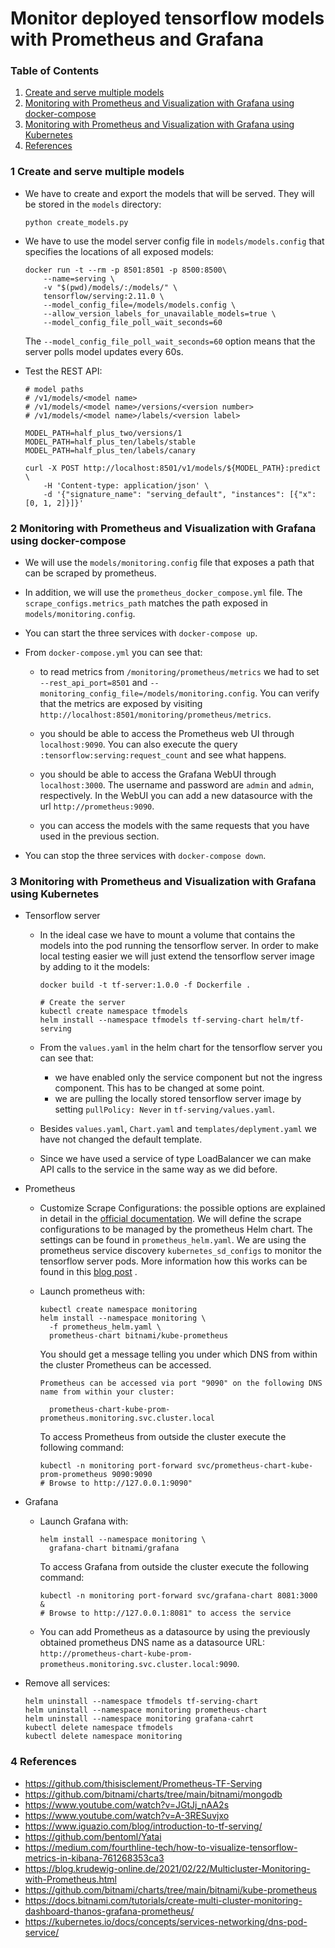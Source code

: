 # Monitor deployed tensorflow models with Prometheus and Grafana

### Table of Contents

1. [Create and serve multiple models](#1-Create-and-serve-multiple-models)
2. [Monitoring with Prometheus and Visualization with Grafana using docker-compose](#2-monitoring-with-prometheus-and-visualization-with-grafana-using-docker-compose)
3. [Monitoring with Prometheus and Visualization with Grafana using Kubernetes](#3-monitoring-with-prometheus-and-visualization-with-grafana-using-kubernetes)
4. [References](#4-references)

### 1 Create and serve multiple models

- We have to create and export the models that will be served. They will be stored in the `models` directory:
  ```shell
  python create_models.py
  ```

- We have to use the model server config file in `models/models.config` that specifies the locations of all exposed
  models:
  ```shell
  docker run -t --rm -p 8501:8501 -p 8500:8500\
      --name=serving \
      -v "$(pwd)/models/:/models/" \
      tensorflow/serving:2.11.0 \
      --model_config_file=/models/models.config \
      --allow_version_labels_for_unavailable_models=true \
      --model_config_file_poll_wait_seconds=60
  ```
  The `--model_config_file_poll_wait_seconds=60` option means that the server polls model updates every 60s.


- Test the REST API:
  ```shell
  # model paths  
  # /v1/models/<model name>
  # /v1/models/<model name>/versions/<version number>
  # /v1/models/<model name>/labels/<version label>
  
  MODEL_PATH=half_plus_two/versions/1
  MODEL_PATH=half_plus_ten/labels/stable
  MODEL_PATH=half_plus_ten/labels/canary

  curl -X POST http://localhost:8501/v1/models/${MODEL_PATH}:predict \
      -H 'Content-type: application/json' \
      -d '{"signature_name": "serving_default", "instances": [{"x": [0, 1, 2]}]}'
  ```

### 2 Monitoring with Prometheus and Visualization with Grafana using docker-compose

- We will use the `models/monitoring.config` file that exposes a path that can be scraped by prometheus.


- In addition, we will use the `prometheus_docker_compose.yml` file. The `scrape_configs.metrics_path` matches the path
  exposed
  in `models/monitoring.config`.


- You can start the three services with `docker-compose up`.


- From `docker-compose.yml` you can see that:
    - to read metrics from `/monitoring/prometheus/metrics` we had to set `--rest_api_port=8501`
      and `--monitoring_config_file=/models/monitoring.config`. You can verify that the metrics are exposed by
      visiting `http://localhost:8501/monitoring/prometheus/metrics`.

    - you should be able to access the Prometheus web UI through `localhost:9090`. You can also execute the
      query `:tensorflow:serving:request_count` and see what happens.

    - you should be able to access the Grafana WebUI through `localhost:3000`. The username and password are `admin`
      and `admin`, respectively. In the WebUI you can add a new datasource with the url `http://prometheus:9090`.

    - you can access the models with the same requests that you have used in the previous section.


- You can stop the three services with `docker-compose down`.

### 3 Monitoring with Prometheus and Visualization with Grafana using Kubernetes

- Tensorflow server

    - In the ideal case we have to mount a volume that contains the models into the pod running the tensorflow server.
      In
      order to make local testing easier we will just extend the tensorflow server image by adding to it the models:
      ```shell
      docker build -t tf-server:1.0.0 -f Dockerfile .
  
      # Create the server
      kubectl create namespace tfmodels
      helm install --namespace tfmodels tf-serving-chart helm/tf-serving
      ```

    - From the `values.yaml` in the helm chart for the tensorflow server you can see that:
        - we have enabled only the service component but not the ingress component. This has to be changed at some
          point.
        - we are pulling the locally stored tensorflow server image by setting `pullPolicy: Never`
          in `tf-serving/values.yaml`.

    - Besides `values.yaml`, `Chart.yaml` and `templates/deplyment.yaml` we have not changed the default template.
    - Since we have used a service of type LoadBalancer we can make API calls to the service in the same way as we did before.


- Prometheus
    - Customize Scrape Configurations: the possible options are explained in detail in
      the [official documentation](https://docs.bitnami.com/kubernetes/apps/prometheus-operator/configuration/customize-scrape-configurations/). We will define the scrape configurations to be managed by the prometheus Helm chart. The
      settings can be found in `prometheus_helm.yaml`. We are using the prometheus service
      discovery `kubernetes_sd_configs` to monitor the tensorflow server pods. More information how this works can be
      found in this [blog post](https://blog.krudewig-online.de/2021/02/22/Multicluster-Monitoring-with-Prometheus.html)
      .

    - Launch prometheus with:
      ```shell
      kubectl create namespace monitoring
      helm install --namespace monitoring \
        -f prometheus_helm.yaml \
        prometheus-chart bitnami/kube-prometheus
      ```
      You should get a message telling you under which DNS from within the cluster Prometheus can be accessed. 
      ```shell
      Prometheus can be accessed via port "9090" on the following DNS name from within your cluster:
      
        prometheus-chart-kube-prom-prometheus.monitoring.svc.cluster.local
      ```
      To access Prometheus from outside the cluster execute the following command:
      ```shell
      kubectl -n monitoring port-forward svc/prometheus-chart-kube-prom-prometheus 9090:9090
      # Browse to http://127.0.0.1:9090"
      ```


- Grafana
  - Launch Grafana with:
    ```shell
    helm install --namespace monitoring \
      grafana-chart bitnami/grafana
    ```
    To access Grafana from outside the cluster execute the following command:
    ```shell
    kubectl -n monitoring port-forward svc/grafana-chart 8081:3000 &
    # Browse to http://127.0.0.1:8081" to access the service
    ```
  - You can add Prometheus as a datasource by using the previously obtained prometheus DNS name as a datasource URL: `http://prometheus-chart-kube-prom-prometheus.monitoring.svc.cluster.local:9090`.


- Remove all services:
  ```shell
  helm uninstall --namespace tfmodels tf-serving-chart
  helm uninstall --namespace monitoring prometheus-chart
  helm uninstall --namespace monitoring grafana-cahrt
  kubectl delete namespace tfmodels
  kubectl delete namespace monitoring
  ```

### 4 References

- https://github.com/thisisclement/Prometheus-TF-Serving
- https://github.com/bitnami/charts/tree/main/bitnami/mongodb
- https://www.youtube.com/watch?v=JGtJj_nAA2s
- https://www.youtube.com/watch?v=A-3RESuvjxo
- https://www.iguazio.com/blog/introduction-to-tf-serving/
- https://github.com/bentoml/Yatai
- https://medium.com/fourthline-tech/how-to-visualize-tensorflow-metrics-in-kibana-761268353ca3
- https://blog.krudewig-online.de/2021/02/22/Multicluster-Monitoring-with-Prometheus.html
- https://github.com/bitnami/charts/tree/main/bitnami/kube-prometheus
- https://docs.bitnami.com/tutorials/create-multi-cluster-monitoring-dashboard-thanos-grafana-prometheus/
- https://kubernetes.io/docs/concepts/services-networking/dns-pod-service/
